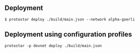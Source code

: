 ## Deployment

```
$ protostar deploy ./build/main.json --network alpha-goerli
```

## Deployment using configuration profiles

```
protostar -p devnet deploy ./build/main.json
```
